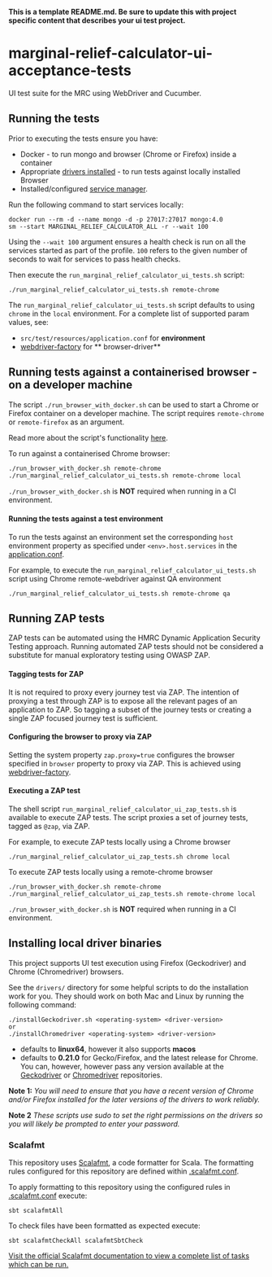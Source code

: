 **This is a template README.md. Be sure to update this with project specific content that describes your ui test
project.**

# marginal-relief-calculator-ui-acceptance-tests

UI test suite for the MRC using WebDriver and Cucumber.

## Running the tests

Prior to executing the tests ensure you have:

- Docker - to run mongo and browser (Chrome or Firefox) inside a container
- Appropriate [drivers installed](#installing-local-driver-binaries) - to run tests against locally installed Browser
- Installed/configured [service manager](https://github.com/hmrc/service-manager).

Run the following command to start services locally:

    docker run --rm -d --name mongo -d -p 27017:27017 mongo:4.0
    sm --start MARGINAL_RELIEF_CALCULATOR_ALL -r --wait 100

Using the `--wait 100` argument ensures a health check is run on all the services started as part of the profile. `100`
refers to the given number of seconds to wait for services to pass health checks.

Then execute the `run_marginal_relief_calculator_ui_tests.sh` script:

    ./run_marginal_relief_calculator_ui_tests.sh remote-chrome

The `run_marginal_relief_calculator_ui_tests.sh` script defaults to using `chrome` in the `local` environment. For a
complete list of supported param values, see:

- `src/test/resources/application.conf` for **environment**
- [webdriver-factory](https://github.com/hmrc/webdriver-factory#2-instantiating-a-browser-with-default-options) for **
  browser-driver**

## Running tests against a containerised browser - on a developer machine

The script `./run_browser_with_docker.sh` can be used to start a Chrome or Firefox container on a developer machine.
The script requires `remote-chrome` or `remote-firefox` as an argument.

Read more about the script's functionality [here](run_browser_with_docker.sh).

To run against a containerised Chrome browser:

```bash
./run_browser_with_docker.sh remote-chrome 
./run_marginal_relief_calculator_ui_tests.sh remote-chrome local
```

`./run_browser_with_docker.sh` is **NOT** required when running in a CI environment.

#### Running the tests against a test environment

To run the tests against an environment set the corresponding `host` environment property as specified under
`<env>.host.services` in the [application.conf](/src/test/resources/application.conf).

For example, to execute the `run_marginal_relief_calculator_ui_tests.sh` script using Chrome remote-webdriver against QA
environment

    ./run_marginal_relief_calculator_ui_tests.sh remote-chrome qa

## Running ZAP tests

ZAP tests can be automated using the HMRC Dynamic Application Security Testing approach. Running
automated ZAP tests should not be considered a substitute for manual exploratory testing using OWASP ZAP.

#### Tagging tests for ZAP

It is not required to proxy every journey test via ZAP. The intention of proxying a test through ZAP is to expose all
the
relevant pages of an application to ZAP. So tagging a subset of the journey tests or creating a
single ZAP focused journey test is sufficient.

#### Configuring the browser to proxy via ZAP

Setting the system property `zap.proxy=true` configures the browser specified in `browser` property to proxy via ZAP.
This is achieved using [webdriver-factory](https://github.com/hmrc/webdriver-factory#proxying-trafic-via-zap).

#### Executing a ZAP test

The shell script `run_marginal_relief_calculator_ui_zap_tests.sh` is available to execute ZAP tests. The script proxies
a set of journey tests,
tagged as `@zap`, via ZAP.

For example, to execute ZAP tests locally using a Chrome browser

```
./run_marginal_relief_calculator_ui_zap_tests.sh chrome local
```

To execute ZAP tests locally using a remote-chrome browser

```
./run_browser_with_docker.sh remote-chrome 
./run_marginal_relief_calculator_ui_zap_tests.sh remote-chrome local
``` 

`./run_browser_with_docker.sh` is **NOT** required when running in a CI environment.

## Installing local driver binaries

This project supports UI test execution using Firefox (Geckodriver) and Chrome (Chromedriver) browsers.

See the `drivers/` directory for some helpful scripts to do the installation work for you. They should work on both Mac
and Linux by running the following command:

    ./installGeckodriver.sh <operating-system> <driver-version>
    or
    ./installChromedriver <operating-system> <driver-version>

- *<operating-system>* defaults to **linux64**, however it also supports **macos**
- *<driver-version>* defaults to **0.21.0** for Gecko/Firefox, and the latest release for Chrome. You can, however,
  however pass any version available at the [Geckodriver](https://github.com/mozilla/geckodriver/tags)
  or [Chromedriver](http://chromedriver.storage.googleapis.com/) repositories.

**Note 1:** *You will need to ensure that you have a recent version of Chrome and/or Firefox installed for the later
versions of the drivers to work reliably.*

**Note 2** *These scripts use sudo to set the right permissions on the drivers so you will likely be prompted to enter
your password.*

### Scalafmt

This repository uses [Scalafmt](https://scalameta.org/scalafmt/), a code formatter for Scala. The formatting rules
configured for this repository are defined within [.scalafmt.conf](.scalafmt.conf).

To apply formatting to this repository using the configured rules in [.scalafmt.conf](.scalafmt.conf) execute:

 ```
 sbt scalafmtAll
 ```

To check files have been formatted as expected execute:

 ```
 sbt scalafmtCheckAll scalafmtSbtCheck
 ```

[Visit the official Scalafmt documentation to view a complete list of tasks which can be run.](https://scalameta.org/scalafmt/docs/installation.html#task-keys)
